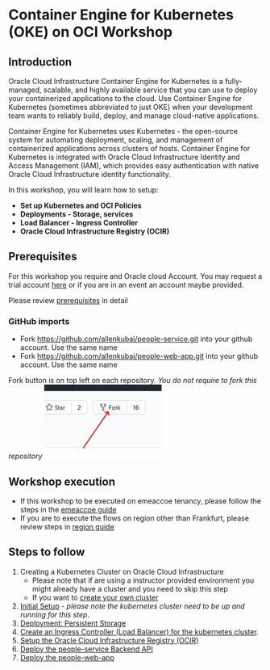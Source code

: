 # Container Engine for Kubernetes (OKE) on OCI Workshop #

## Introduction

Oracle Cloud Infrastructure Container Engine for Kubernetes is a fully-managed, scalable, and highly available service that you can use to deploy your containerized applications to the cloud. Use Container Engine for Kubernetes (sometimes abbreviated to just OKE) when your development team wants to reliably build, deploy, and manage cloud-native applications. 
 
Container Engine for Kubernetes uses Kubernetes - the open-source system for automating deployment, scaling, and management of containerized applications across clusters of hosts. Container Engine for Kubernetes is integrated with Oracle Cloud Infrastructure Identity and Access Management (IAM), which provides easy authentication with native Oracle Cloud Infrastructure identity functionality.

In this workshop, you will learn how to setup: 

+ **Set up Kubernetes and OCI Policies**
+ **Deployments - Storage, services**
+ **Load Balancer - Ingress Controller** 
+ **Oracle Cloud Infrastructure Registry (OCIR)**

## Prerequisites ##

For this workshop you require and Oracle cloud Account. You may request a trial account [here](https://myservices.us.oraclecloud.com/mycloud/signup?language=en&sourceType=_ref_coc-asset-opcHome) or if you are in an event an account maybe provided.

Please review [prerequisites](./prerequisites.md) in detail

### GitHub imports

+ Fork https://github.com/allenkubai/people-service.git into your github account. Use the same name
+ Fork https://github.com/allenkubai/people-web-app.git into your github account. Use the same name

Fork button is on top left on each repository. _You do not require to fork this repository_
![](./images/github-fork1.png)

## Workshop execution
- If this workshop to be executed on emeaccoe tenancy, please follow the steps in the [emeaccoe guide](./emeaccoe.md)
- If you are to execute the flows on region other than Frankfurt, please review steps in [region guide](./region.md)

## Steps to follow ##

1. Creating a Kubernetes Cluster on Oracle Cloud Infrastructure
    - Please note that if are using a instructor provided environment you might already have a cluster and you need to skip this step
    - If you want to [create your own cluster](create-cluster.OKE1.md)
2. [Initial Setup](initial.setup.OKE2.md) - *please note the kubernetes cluster need to be up and running for this step*.
3. [Deployment: Persistent Storage](deployments.storage.OKE3.md)
4. [Create an Ingress Controller (Load Balancer) for the kubernetes cluster](deployments.services.OKE4.md).
5. [Setup the Oracle Cloud Infrastructure Registry (OCIR)](deployments.services.OKE5.md)
6. [Deploy the people-service Backend API](deployments.services.OKE6.md)
7. [Deploy the people-web-app](deployments.services.OKE7.md)

